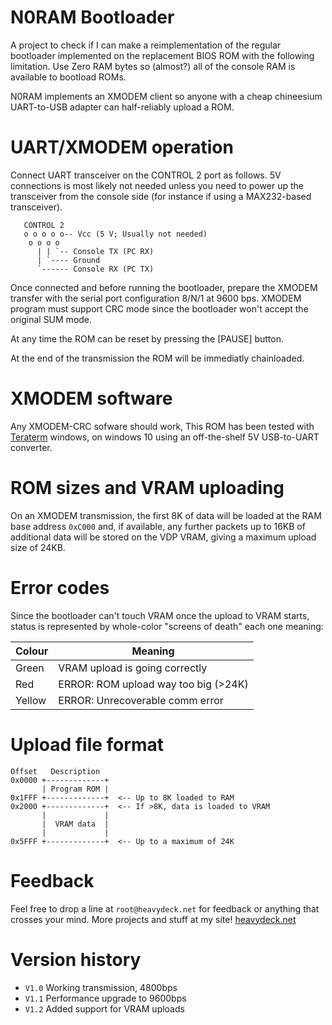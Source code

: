 
# N0RAM Bootloader

A project to check if I can make a reimplementation of the regular bootloader
implemented on the replacement BIOS ROM with the following limitation. Use Zero
RAM bytes so (almost?) all of the console RAM is available to bootload ROMs.

N0RAM implements an XMODEM client so anyone with a cheap chineesium UART-to-USB
adapter can half-reliably upload a ROM.

# UART/XMODEM operation

Connect UART transceiver on the CONTROL 2 port as follows. 5V connections is
most likely not needed unless you need to power up the transceiver from the
console side (for instance if using a MAX232-based transceiver).

       CONTROL 2
       o o o o o-- Vcc (5 V; Usually not needed)
        o o o o
          | | `-- Console TX (PC RX)
          | `---- Ground
          `------ Console RX (PC TX)

Once connected and before running the bootloader, prepare the XMODEM transfer
with the serial port configuration 8/N/1 at 9600 bps. XMODEM program must 
support CRC mode since the bootloader won't accept the original SUM mode.

At any time the ROM can be reset by pressing the [PAUSE] button.

At the end of the transmission the ROM will be immediatly chainloaded.

# XMODEM software

Any XMODEM-CRC sofware should work, This ROM has been tested with [Teraterm][tt]
windows, on windows 10 using an off-the-shelf 5V USB-to-UART converter.

# ROM sizes and VRAM uploading

On an XMODEM transmission, the first 8K of data will be loaded at the RAM
base address `0xC000` and, if available, any further packets up to 16KB of
additional data will be stored on the VDP VRAM, giving a maximum upload
size of 24KB.

# Error codes

Since the bootloader can't touch VRAM once the upload to VRAM starts, status
is represented by whole-color "screens of death" each one meaning:

| Colour | Meaning                              |
| ------ | ------------------------------------ |
| Green  | VRAM upload is going correctly       |
| Red    | ERROR: ROM upload way too big (>24K) |
| Yellow | ERROR: Unrecoverable comm error      |
    
# Upload file format
    
    Offset   Description
    0x0000 +-------------+
           | Program ROM |
    0x1FFF +-------------+  <-- Up to 8K loaded to RAM
    0x2000 +-------------+  <-- If >8K, data is loaded to VRAM
           |             |
           |  VRAM data  |
           |             |
    0x5FFF +-------------+  <-- Up to a maximum of 24K

# Feedback

Feel free to drop a line at `root@heavydeck.net` for feedback or anything that
crosses your mind. More projects and stuff at my site! [heavydeck.net][site]

# Version history

* `V1.0` Working transmission, 4800bps
* `V1.1` Performance upgrade to 9600bps
* `V1.2` Added support for VRAM uploads

[tt]: https://ttssh2.osdn.jp/index.html.en
[site]: http://heavydeck.net/
